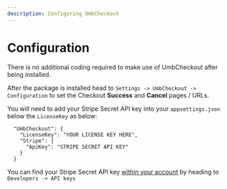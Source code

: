 ```yaml
---
description: Configuring UmbCheckout
---
```


# Configuration

There is no additional coding required to make use of UmbCheckout after being installed.

After the package is installed head to `Settings -> UmbCheckout -> Configuration` to set the Checkout **Success** and **Cancel** pages / URLs.

You will need to add your Stripe Secret API key into your `appsettings.json` below the `LicenseKey` as below:

```
  "UmbCheckout": {
    "LicenseKey": "YOUR LICENSE KEY HERE",
    "Stripe": {
      "ApiKey": "STRIPE SECRET API KEY"
    }
  }
```

You can find your Stripe Secret API key [within your account](https://dashboard.stripe.com/apikeys) by heading to `Developers -> API keys`
